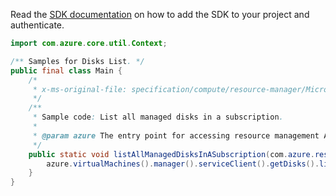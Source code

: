 Read the [SDK documentation](https://github.com/Azure/azure-sdk-for-java/blob/azure-resourcemanager_2.15.0/sdk/resourcemanager/azure-resourcemanager/README.md) on how to add the SDK to your project and authenticate.

```java
import com.azure.core.util.Context;

/** Samples for Disks List. */
public final class Main {
    /*
     * x-ms-original-file: specification/compute/resource-manager/Microsoft.Compute/stable/2021-12-01/examples/ListManagedDisksInASubscription.json
     */
    /**
     * Sample code: List all managed disks in a subscription.
     *
     * @param azure The entry point for accessing resource management APIs in Azure.
     */
    public static void listAllManagedDisksInASubscription(com.azure.resourcemanager.AzureResourceManager azure) {
        azure.virtualMachines().manager().serviceClient().getDisks().list(Context.NONE);
    }
}
```
